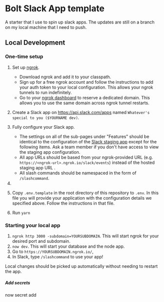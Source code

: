 # Bolt Slack App template

A starter that I use to spin up slack apps. The updates are still on a branch on my local machine that I need to push.


## Local Development

### One-time setup

1. Set up [ngrok](https://ngrok.com/).
   - Download ngrok and add it to your classpath.
   - Sign up for a free ngrok account and follow the instructions to add your auth token to your local configuration. This allows your ngrok tunnels to run indefinitely.
   - Go to your [ngrok dashboard](https://dashboard.ngrok.com/reserved) to reserve a dedicated domain. This allows you to use the same domain across ngrok tunnel restarts.
2. Create a Slack app on https://api.slack.com/apps named `Whatever's special to you ($YOURNAME dev)`.
3. Fully configure your Slack app.
   - The settings on all of the sub-pages under "Features" should be identical to the configuration of the [Slack staging app](https://api.slack.com/apps/<API_ID>) except for the following items. Ask a team member if you don't have access to view the staging app configuration.
   - All app URLs should be based from your ngrok-provided URL (e.g. `https://<ngrok-url>.ngrok.io/slack/events`) instead of the hosted staging app URL .
   - All slash commands should be namespaced in the form of `/slashcommand`.
4.
5. Copy `.env.template` in the root directory of this repository to `.env`. In this file you will provide your application with the configuration details we specified above. Follow the instructions in that file.

6. Run `yarn`

### Starting your local app

1. `ngrok http 3000 -subdomain=YOURSUBDOMAIN`. This will start ngrok for your desired port and subdomain.
2. `now dev`. This will start your database and the node app.
3. Go to `https://YOURSUBDOMAIN.ngrok.io/`,
4. In Slack, type `/slashcommand`  to use your app!

Local changes should be picked up automatically without needing to restart the app.

##### Add secrets

now secret add
